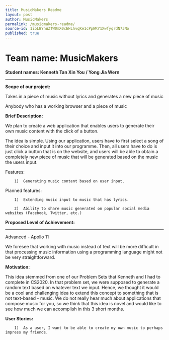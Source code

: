 ```yaml
---
title: MusicMakers Readme
layout: post
author: MusicMakers
permalink: /musicmakers-readme/
source-id: 1ibLBYhWZTW0mX0cEHLhvqKe1cPpWKY1XwfyqrdN73No
published: true
---
```

# **Team name: MusicMakers**

**Student names: Kenneth Tan Xin You / Yong Jia Wern**

** **

**Scope of our project:**

 

Takes in a piece of music without lyrics and generates a new piece of music

Anybody who has a working browser and a piece of music

 

**Brief Description:**

 

We plan to create a web application that enables users to generate their own music content with the click of a button.

 

The idea is simple. Using our application, users have to first select a song of their choice and input it into our programme. Then, all users have to do is just click a button that is on the website, and users will be able to obtain a completely new piece of music that will be generated based on the music the users input.

 

Features:

    	1) 	Generating music content based on user input.

 

Planned features:

    	1) 	Extending music input to music that has lyrics.

    	2) 	Ability to share music generated on popular social media websites (Facebook, Twitter, etc.)

 

**Proposed Level of Achievement:**

** **

Advanced - Apollo 11

 

We foresee that working with music instead of text will be more difficult in that processing music information using a programming language might not be very straightforward.

 

**Motivation:**

 

This idea stemmed from one of our Problem Sets that Kenneth and I had to complete in CS2020. In that problem set, we were supposed to generate a random text based on whatever text we input. Hence, we thought it would be a cool and challenging idea to extend this concept to something that is not text-based - music. We do not really hear much about applications that compose music for you, so we think that this idea is novel and would like to see how much we can accomplish in this 3 short months.

 

**User Stories:**

 

    	1) 	As a user, I want to be able to create my own music to perhaps impress my friends.

